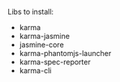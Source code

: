 Libs to install:

- karma
- karma-jasmine
- jasmine-core
- karma-phantomjs-launcher
- karma-spec-reporter
- karma-cli